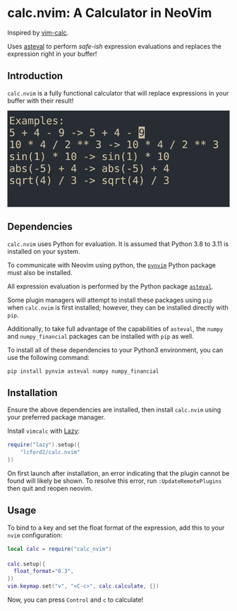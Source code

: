 # calc.nvim: A Calculator in NeoVim

Inspired by [vim-calc](https://github.com/theniceboy/vim-calc).

Uses [asteval](https://newville.github.io/asteval/) to perform *safe-ish* 
expression evaluations and replaces the expression right in your buffer!


## Introduction

`calc.nvim` is a fully functional calculator that will replace expressions in your buffer
with their result!

![Demo](demo.gif)

## Dependencies

`calc.nvim` uses Python for evaluation. It is assumed that Python 3.8 to 3.11 is installed on your system.

To communicate with Neovim using python, the [`pynvim`](https://pynvim.readthedocs.io/en/latest/installation.html) Python package must also be installed.

All expression evaluation is performed by the Python package [`asteval`](https://newville.github.io/asteval/).

Some plugin managers will attempt to install these packages using `pip` when `calc.nvim` is first installed; however, they can be installed directly with `pip`.

Additionally, to take full advantage of the capabilities of `asteval`, the `numpy` and `numpy_financial` packages can be installed with `pip` as well.

To install all of these dependencies to your Python3 environment, you can use the following command:

```shell
pip install pynvim asteval numpy numpy_financial
```

## Installation

Ensure the above dependencies are installed, then install `calc.nvim` using your preferred package manager.

Install `vimcalc` with [Lazy](https://github.com/folke/lazy.nvim):

```lua
require("lazy").setup({
    "lcford2/calc.nvim"
})
```

On first launch after installation, an error indicating that the plugin cannot be found will likely be shown.
To resolve this error, run `:UpdateRemotePlugins` then quit and reopen neovim.

## Usage

To bind to a key and set the float format of the expression,
add this to your `nvim` configuration:

```lua
local calc = require("calc_nvim")

calc.setup({
  float_format="0.3",
})
vim.keymap.set("v", "<C-c>", calc.calculate, {})
```

Now, you can press `Control` and `c` to calculate!
